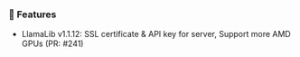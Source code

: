 ### 🚀 Features

- LlamaLib v1.1.12: SSL certificate & API key for server, Support more AMD GPUs (PR: #241)

